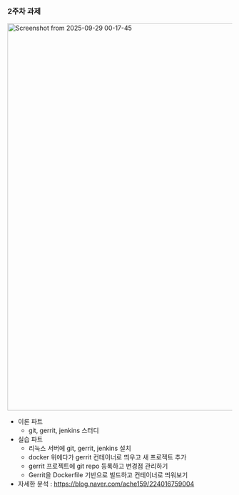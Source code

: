 
### 2주차 과제  

<img width="1765" height="870" alt="Screenshot from 2025-09-29 00-17-45" src="https://github.com/user-attachments/assets/a0f5de2c-9f47-4cdf-9670-faaced25a63e" />


- 이론 파트  
  - git, gerrit, jenkins 스터디  
- 실습 파트  
  - 리눅스 서버에 git, gerrit, jenkins 설치  
  - docker 위에다가 gerrit 컨테이너로 띄우고 새 프로젝트 추가  
  - gerrit 프로젝트에 git repo 등록하고 변경점 관리하기  
  - Gerrit을 Dockerfile 기반으로 빌드하고 컨테이너로 띄워보기  
- 자세한 분석 : https://blog.naver.com/ache159/224016759004    
  
